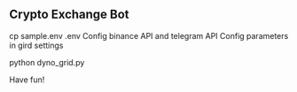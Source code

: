 ## Crypto Exchange Bot

cp sample.env .env
Config binance API and telegram API
Config parameters in gird settings

python dyno_grid.py

Have fun!
